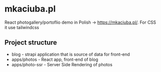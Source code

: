# mkaciuba.pl

React photogallery/portoflio demo in Polish -> https://mkaciuba.pl/. For CSS it use tailwindcss


## Project structure

* blog - strapi application that is source of data for front-end 
* apps/photos - React app, front-end of blog
* apps/photo-ssr - Server Side Rendering of photos


